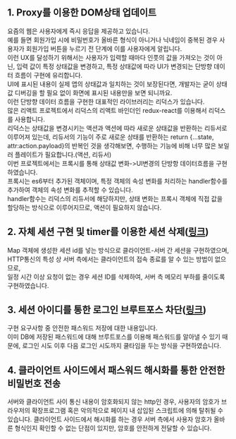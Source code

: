 ## 1. Proxy를 이용한 DOM상태 업데이트
요즘의 웹은 사용자에게 즉시 응답을 제공하고 있습니다.<br/>
예를 들면 회원가입 시에 비밀번호가 올바른 형식이 아니거나 닉네임이 중복된 경우 사용자가 회원가입 버튼을 누르기 전 단계에 이를 사용자에게 알립니다. <br/>
이런 UX를 달성하기 위해서는 사용자가 입력할 때마다 인풋의 값을 가져오는 것이 아닌, 입력 값이 특정 상태값을 변경하고, 특정 상태값에 따라 UI가 변경되는 단방향 데이터 흐름이 구현에 유리합니다.<br/>
UI에 표시된 내용이 실제 앱의 상태값과 일치하는 것이 보장된다면, 개발자는 굳이 상태값 디버깅을 할 필요 없이 화면에 표시된 내용만을 보면 되니까요.<br/>
이런 단방향 데이터 흐름을 구현한 대표적인 라이브러리는 리덕스가 있습니다.<br/>
많은 리액트 프로젝트에서 리덕스의 리액트 바인더인 redux-react를 이용해서 리덕스를 사용합니다.<br/>
리덕스는 상태값을 변경시키는 액션과 액션에 따라 새로운 상태값을 반환하는 리듀서로 이루어져 있는데, 리듀서의 기능이 주로 새로운 상태를 반환하는 return {…state, attr:action.payload}의 반복인 것을 생각해보면, 수행하는 기능에 비해 너무 많은 보일러 플레이트가 필요합니다.(액션, 리듀서)
<br/>
이번 프로젝트에서는 프록시를 통해 상태값 변화->UI변경의 단방항 데이터흐름을 구현하였습니다.<br/>
프록시는 es6부터 추가된 객체이며, 특정 객체의 속성 변화를 처리하는 handler함수를 추가하여 객체의 속성 변화를 추적할 수 있습니다. <br/>
handler함수는 리덕스의 리듀서에 해당하지만, 상태 변화는 프록시 객체에 직접 값을 할당하는 방식으로 이루어지므로, 액션이 필요하지 않습니다.


## 2. 자체 세션 구현 및 timer를 이용한 세션 삭제([링크](https://github.com/woowa-techcamp-2022/web-baemin-leehyeongjun/blob/dev/server/middleware/session.js))
Map 객체에 생성한 세션 id를 넣는 방식으로 클라이언트-서버 간 세션을 구현하였으며, HTTP통신의 특성 상 서버 측에서는 클라이언트의 접속 종료를 알 수 있는 방법이 없으므로,<br/>
일정 시간 이상 요청이 없는 경우 세션 ID를 삭제하여, 서버 측 메모리 부하를 줄이도록 구현하였습니다.


## 3. 세션 아이디를 통한 로그인 브루트포스 차단([링크](https://github.com/woowa-techcamp-2022/web-baemin-leehyeongjun/blob/dev/server/middleware/login-try.js))
구현 요구사항 중 안전한 패스워드 저장에 대한 내용입니다.<br/>
이미 DB에 저장된 패스워드에 대해 브루트포스를 이용해 패스워드를 알아낼 수 있기 때문에, 로그인 시도 이후 다음 로그인 시도까지 쿨타임을 두는 방식을 구현하였습니다.

## 4. 클라이언트 사이드에서 패스워드 해시화를 통한 안전한 비밀번호 전송
서버와 클라이언트 사이 통신 내용이 암호화되지 않는 http인 경우, 사용자의 암호가 브라우저의 확장프로그램 혹은 악의적으로 페이지 내 삽입된 스크립트에 의해 탈취될 수 있습니다.
클라이언트 사이드에서 해시화를 하는 경우 서버 측에서 사용자 암호가 올바른 형식인지 확인할 수 없는 단점이 있지만, 암호를 안전하게 전달할 수 있습니다.